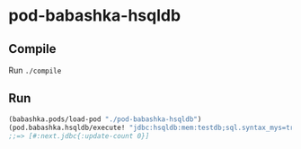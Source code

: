 # pod-babashka-hsqldb

## Compile

Run `./compile`

## Run

``` clojure
(babashka.pods/load-pod "./pod-babashka-hsqldb")
(pod.babashka.hsqldb/execute! "jdbc:hsqldb:mem:testdb;sql.syntax_mys=true" ["create table foo ( foo int );"])'
;;=> [#:next.jdbc{:update-count 0}]
```
